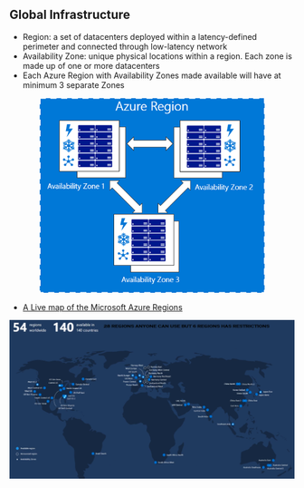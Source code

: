 ## Global Infrastructure
- Region: a set of datacenters deployed within a latency-defined perimeter and connected through low-latency network
- Availability Zone: unique physical locations within a region. Each zone is made up of one or more datacenters
- Each Azure Region with Availability Zones made available will have at minimum 3 separate Zones

<p align="center"><img src="/images/azure/az-graphic-two.png" width="400"></p>

- [A Live map of the Microsoft Azure Regions](http://map.buildazure.com)

<p align="center"><img src="/images/cloudguru/regions.png" width="700"></p>

